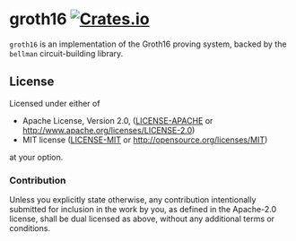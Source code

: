 # groth16 [![Crates.io](https://img.shields.io/crates/v/groth16.svg)](https://crates.io/crates/groth16) #

`groth16` is an implementation of the Groth16 proving system, backed by the
`bellman` circuit-building library.

## License

Licensed under either of

 * Apache License, Version 2.0, ([LICENSE-APACHE](../LICENSE-APACHE) or
   http://www.apache.org/licenses/LICENSE-2.0)
 * MIT license ([LICENSE-MIT](../LICENSE-MIT) or http://opensource.org/licenses/MIT)

at your option.

### Contribution

Unless you explicitly state otherwise, any contribution intentionally
submitted for inclusion in the work by you, as defined in the Apache-2.0
license, shall be dual licensed as above, without any additional terms or
conditions.
